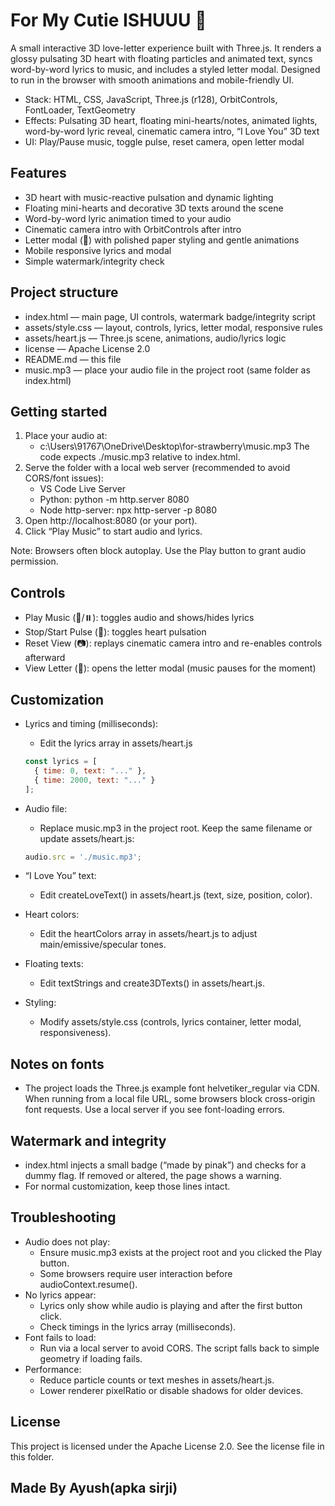 # For My Cutie ISHUUU 💖

A small interactive 3D love-letter experience built with Three.js. It renders a glossy pulsating 3D heart with floating particles and animated text, syncs word-by-word lyrics to music, and includes a styled letter modal. Designed to run in the browser with smooth animations and mobile-friendly UI.

- Stack: HTML, CSS, JavaScript, Three.js (r128), OrbitControls, FontLoader, TextGeometry
- Effects: Pulsating 3D heart, floating mini-hearts/notes, animated lights, word-by-word lyric reveal, cinematic camera intro, “I Love You” 3D text
- UI: Play/Pause music, toggle pulse, reset camera, open letter modal

## Features
- 3D heart with music-reactive pulsation and dynamic lighting
- Floating mini-hearts and decorative 3D texts around the scene
- Word-by-word lyric animation timed to your audio
- Cinematic camera intro with OrbitControls after intro
- Letter modal (💌) with polished paper styling and gentle animations
- Mobile responsive lyrics and modal
- Simple watermark/integrity check

## Project structure
- index.html — main page, UI controls, watermark badge/integrity script
- assets/style.css — layout, controls, lyrics, letter modal, responsive rules
- assets/heart.js — Three.js scene, animations, audio/lyrics logic
- license — Apache License 2.0
- README.md — this file
- music.mp3 — place your audio file in the project root (same folder as index.html)

## Getting started
1. Place your audio at:
   - c:\Users\91767\OneDrive\Desktop\for-strawberry\music.mp3
   The code expects ./music.mp3 relative to index.html.
2. Serve the folder with a local web server (recommended to avoid CORS/font issues):
   - VS Code Live Server
   - Python: python -m http.server 8080
   - Node http-server: npx http-server -p 8080
3. Open http://localhost:8080 (or your port).
4. Click “Play Music” to start audio and lyrics.

Note: Browsers often block autoplay. Use the Play button to grant audio permission.

## Controls
- Play Music (🎵/⏸️): toggles audio and shows/hides lyrics
- Stop/Start Pulse (💓): toggles heart pulsation
- Reset View (📷): replays cinematic camera intro and re-enables controls afterward
- View Letter (💌): opens the letter modal (music pauses for the moment)

## Customization
- Lyrics and timing (milliseconds):
  - Edit the lyrics array in assets/heart.js
  ```javascript
  const lyrics = [
    { time: 0, text: "..." },
    { time: 2000, text: "..." }
  ];
  ```

- Audio file:
  - Replace music.mp3 in the project root. Keep the same filename or update assets/heart.js:
  ```javascript
  audio.src = './music.mp3';
  ```

- “I Love You” text:
  - Edit createLoveText() in assets/heart.js (text, size, position, color).

- Heart colors:
  - Edit the heartColors array in assets/heart.js to adjust main/emissive/specular tones.

- Floating texts:
  - Edit textStrings and create3DTexts() in assets/heart.js.

- Styling:
  - Modify assets/style.css (controls, lyrics container, letter modal, responsiveness).

## Notes on fonts
- The project loads the Three.js example font helvetiker_regular via CDN. When running from a local file URL, some browsers block cross-origin font requests. Use a local server if you see font-loading errors.

## Watermark and integrity
- index.html injects a small badge (“made by pinak”) and checks for a dummy flag. If removed or altered, the page shows a warning.
- For normal customization, keep those lines intact.

## Troubleshooting
- Audio does not play:
  - Ensure music.mp3 exists at the project root and you clicked the Play button.
  - Some browsers require user interaction before audioContext.resume().
- No lyrics appear:
  - Lyrics only show while audio is playing and after the first button click.
  - Check timings in the lyrics array (milliseconds).
- Font fails to load:
  - Run via a local server to avoid CORS. The script falls back to simple geometry if loading fails.
- Performance:
  - Reduce particle counts or text meshes in assets/heart.js.
  - Lower renderer pixelRatio or disable shadows for older devices.

## License
This project is licensed under the Apache License 2.0. See the license file in this folder.

## Made By Ayush(apka sirji)
